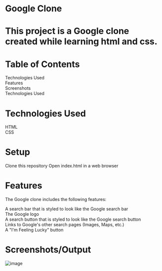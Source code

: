 # Google Clone 
# This project is a Google clone created while learning html and css.

# Table of Contents
 Technologies Used <br>
  Features<br>
  Screenshots<br>
Technologies Used<br>

# Technologies Used
 HTML<br>
 CSS<br>
# Setup
Clone this repository
Open index.html in a web browser
# Features
The Google clone includes the following features:<br>

A search bar that is styled to look like the Google search bar<br>
The Google logo<br>
A search button that is styled to look like the Google search button<br>
Links to Google's other search pages (Images, Maps, etc.)<br>
A "I'm Feeling Lucky" button<br>
# Screenshots/Output
![image](https://user-images.githubusercontent.com/87539588/224058937-b4e7bc82-5b93-49f8-9340-d51e1e487618.png)
